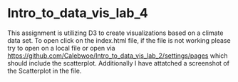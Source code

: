 # Intro_to_data_vis_lab_4
This assignment is utilizing D3 to create visualizations based on a climate data set. To open click on the index.html file, if the file is not working please try to open on a local file or open via https://github.com/Calebwoe/Intro_to_data_vis_lab_2/settings/pages which should include the scatterplot. Additionally I have attatched a screenshot of the Scatterplot in the file.
